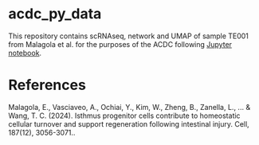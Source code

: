# acdc_py_data

This repository contains scRNAseq, network and UMAP of sample TE001 from Malagola et al. for the purposes of the ACDC following [Jupyter notebook](https://github.com/califano-lab/acdc_py/blob/main/Tutorials/ACDC_ICS_Jupyter_Notebook_Tutorial.ipynb).

# References

Malagola, E., Vasciaveo, A., Ochiai, Y., Kim, W., Zheng, B., Zanella, L., ... & Wang, T. C. (2024). Isthmus progenitor cells contribute to homeostatic cellular turnover and support regeneration following intestinal injury. Cell, 187(12), 3056-3071..
